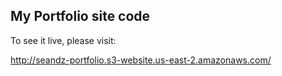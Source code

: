## My Portfolio site code

To see it live, please visit:

http://seandz-portfolio.s3-website.us-east-2.amazonaws.com/